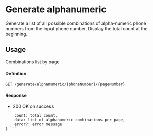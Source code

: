 # Generate alphanumeric

Generate a list of all possible combinations of alpha-numeric phone numbers from the input phone number. Display the total count at the beginning.

## Usage

Combinations list by page

#### Definition

`GET /generate/alphanumeric/{phoneNumber}/{pageNumber}`


#### Response

* 200 OK on success

``` {
    count: total count,
    data: list of alphanumeric combinations per page,
    error?: error message
} ```